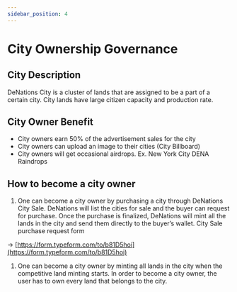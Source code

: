 ```yaml
---
sidebar_position: 4
---
```



# City Ownership Governance

## City Description

DeNations City is a cluster of lands that are assigned to be a part of a certain city. City lands have large citizen capacity and production rate.

## City Owner Benefit

- City owners earn 50% of the advertisement sales for the city
- City owners can upload an image to their cities (City Billboard)
- City owners will get occasional airdrops. Ex. New York City DENA Raindrops

## How to become a city owner

1. One can become a city owner by purchasing a city through DeNations City Sale. DeNations will list the cities for sale and the buyer can request for purchase. Once the purchase is finalized, DeNations will mint all the lands in the city and send them directly to the buyer’s wallet.
City Sale purchase request form 

→ [https://form.typeform.com/to/b81D5hoi](https://form.typeform.com/to/b81D5hoi)

1. One can become a city owner by minting all lands in the city when the competitive land minting starts. In order to become a city owner, the user has to own every land that belongs to the city.
